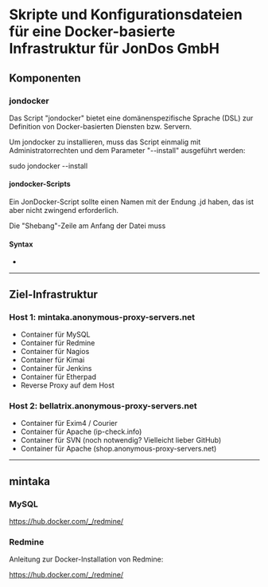 # Skripte und Konfigurationsdateien für eine Docker-basierte Infrastruktur für JonDos GmbH

## Komponenten

### jondocker

Das Script "jondocker" bietet eine domänenspezifische Sprache (DSL) zur Definition von Docker-basierten Diensten bzw. Servern.

Um jondocker zu installieren, muss das Script einmalig mit Administratorrechten und dem Parameter "--install" ausgeführt werden:

  sudo jondocker --install

#### jondocker-Scripts

Ein JonDocker-Script sollte einen Namen mit der Endung .jd haben, das ist aber nicht zwingend erforderlich.

Die "Shebang"-Zeile am Anfang der Datei muss

#### Syntax

* 

----

## Ziel-Infrastruktur

### Host 1: mintaka.anonymous-proxy-servers.net

* Container für MySQL
* Container für Redmine
* Container für Nagios
* Container für Kimai
* Container für Jenkins
* Container für Etherpad
* Reverse Proxy auf dem Host

### Host 2: bellatrix.anonymous-proxy-servers.net

* Container für Exim4 / Courier
* Container für Apache (ip-check.info)
* Container für SVN (noch notwendig? Vielleicht lieber GitHub)
* Container für Apache (shop.anonymous-proxy-servers.net)

---

## mintaka

### MySQL

https://hub.docker.com/_/redmine/

### Redmine

Anleitung zur Docker-Installation von Redmine:

https://hub.docker.com/_/redmine/
